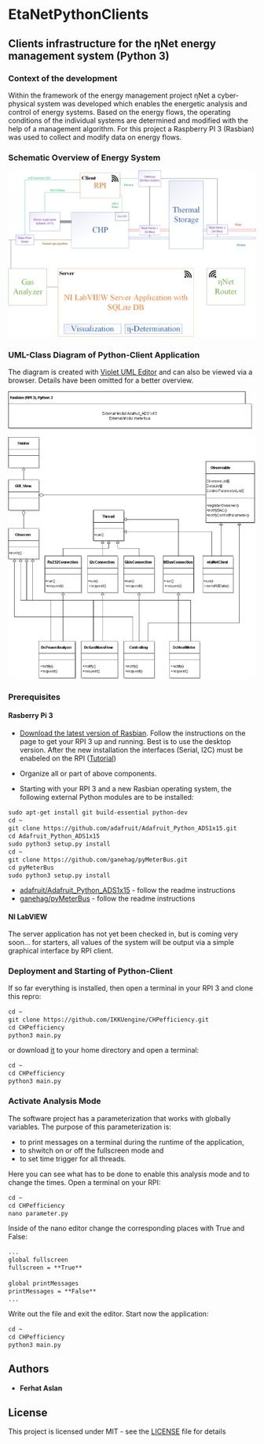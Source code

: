 # EtaNetPythonClients
## Clients infrastructure for the ηNet energy management system (Python 3)

### Context of the development
Within the framework of the energy management project ηNet a cyber-physical system was developed which enables the energetic analysis and control of energy systems. Based on the energy flows, the operating conditions of the individual systems are determined and modified with the help of a management algorithm. For this project a Raspberry PI 3 (Rasbian) was used to collect and modify data on energy flows. 

### Schematic Overview of Energy System
  ![alt text](https://github.com/IKKUengine/CHPefficiency/blob/master/measurement_system.png)
  
### UML-Class Diagram of Python-Client Application
The diagram is created with [Violet UML Editor](http://alexdp.free.fr/violetumleditor/page.php) and can also be viewed via a browser. Details have been omitted for a better overview.

![alt text](https://github.com/IKKUengine/CHPefficiency/blob/master/class_diagram_python-client.png)

### Prerequisites
#### Rasberry Pi 3
 * [Download the latest version of Rasbian](https://www.raspberrypi.org/downloads/raspbian/). Follow the instructions on the page to get your RPI 3 up and running. Best is to use the desktop version. After the new installation the interfaces (Serial, I2C) must be enabeled on the RPI ([Tutorial](https://www.raspberrypi.org/documentation/configuration/raspi-config.md))
 * Organize all or part of above components.

 * Starting with your RPI 3 and a new Rasbian operating system, the following external Python modules are to be installed: 
 ```
 sudo apt-get install git build-essential python-dev
 cd ~
 git clone https://github.com/adafruit/Adafruit_Python_ADS1x15.git
 cd Adafruit_Python_ADS1x15
 sudo python3 setup.py install
 cd ~
 git clone https://github.com/ganehag/pyMeterBus.git
 cd pyMeterBus
 sudo python3 setup.py install
 ```
   * [adafruit/Adafruit_Python_ADS1x15](https://github.com/adafruit/Adafruit_Python_ADS1X15) - follow the readme instructions
   * [ganehag/pyMeterBus](https://github.com/ganehag/pyMeterBus) - follow the readme instructions
 

 
 #### NI LabVIEW
The server application has not yet been checked in, but is coming very soon... for starters, all values of the system will be output via a simple graphical interface by RPI client. 

### Deployment and Starting of Python-Client

If so far everything is installed, then open a terminal in your RPI 3 and clone this repro:

```
cd ~
git clone https://github.com/IKKUengine/CHPefficiency.git
cd CHPefficiency
python3 main.py
```

or download [it](https://github.com/IKKUengine/CHPefficiency/archive/master.zip) to your home directory and open a terminal:
```
cd ~
cd CHPefficiency
python3 main.py
```

### Activate Analysis Mode

The software project has a parameterization that works with globally variables. The purpose of this parameterization is:

* to print messages on a terminal during the runtime of the application, 
* to shwitch on or off the fullscreen mode and 
* to set time trigger for all threads.

Here you can see what has to be done to enable this analysis mode and to change the times. 
Open a terminal on your RPI:

```
cd ~
cd CHPefficiency
nano parameter.py
```

Inside of the nano editor change the corresponding places with True and False:
```
...
global fullscreen
fullscreen = **True**

global printMessages
printMessages = **False**
...
```
Write out the file and exit the editor. 
Start now the application:
```
cd ~
cd CHPefficiency
python3 main.py
```

## Authors

* **Ferhat Aslan**


## License

This project is licensed under MIT - see the [LICENSE](LICENSE) file for details


